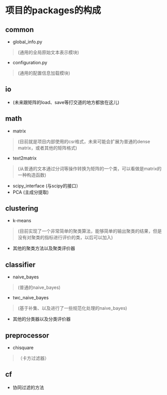 # 项目的packages的构成 #

## common ##
  * global\_info.py
> (通用的全局原始文本表示模块)
  * configuration.py
> (通用的配置信息加载模块)

## io ##
  * (未来跟矩阵的load、save等打交道的地方都放在这儿)

## math ##
  * matrix
> (目前就是项目内部使用的csr格式，未来可能会扩展为普通的dense matrix，或者其他的矩阵格式)
  * text2matrix
> (从普通的文本通过分词等操作转换为矩阵的一个类，可以看做是matrix的一种构造函数)
  * scipy\_interface (与scipy的接口）
  * PCA (主成分提取)

## clustering ##
  * k-means
> (目前实现了一个非常简单的聚类算法，能够简单的输出聚类的结果，但是没有对聚类的指标进行评价的类，以后可以加入)
  * 其他的聚类方法以及聚类评价器

## classifier ##
  * naive\_bayes
> (普通的naive\_bayes)
  * twc\_naive\_bayes
> (基于补集、以及进行了一些规范化处理的naive\_bayes)
  * 其他的分类器以及分类评价器

## preprocessor ##
  * chisquare
> （卡方过滤器）

## cf ##
  * 协同过滤的方法